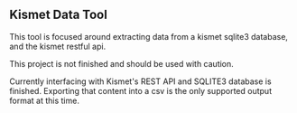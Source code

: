 ## Kismet Data Tool

This tool is focused around extracting data from a kismet sqlite3 database, and the kismet restful api.

This project is not finished and should be used with caution.

Currently interfacing with Kismet's REST API and SQLITE3 database is finished. Exporting that content into
a csv is the only supported output format at this time. 
